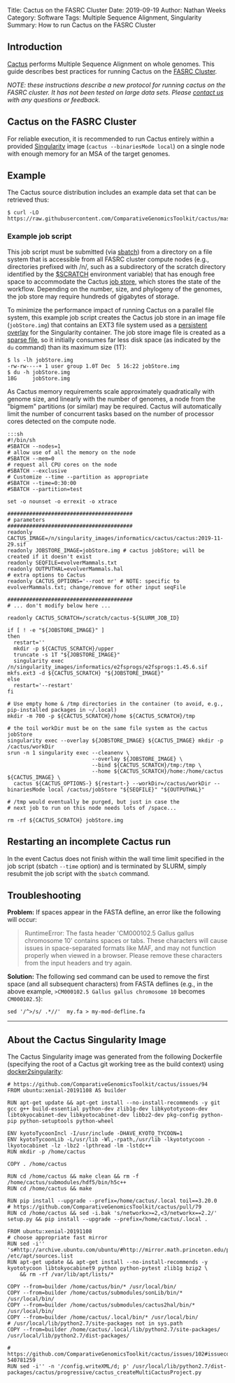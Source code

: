 Title: Cactus on the FASRC Cluster
Date: 2019-09-19
Author: Nathan Weeks
Category: Software
Tags: Multiple Sequence Alignment, Singularity
Summary: How to run Cactus on the FASRC Cluster

## Introduction

[Cactus](https://github.com/ComparativeGenomicsToolkit/cactus) performs Multiple Sequence Alignment on whole genomes.
This guide describes best practices for running Cactus on the [FASRC Cluster](https://www.rc.fas.harvard.edu/cluster/).

*NOTE: these instructions describe a new protocol for running cactus on the FASRC cluster.
 It has not been tested on large data sets.
 Please [contact us](pages/about) with any questions or feedback.*

## Cactus on the FASRC Cluster

For reliable execution, it is recommended to run Cactus entirely within a provided [Singularity](https://www.rc.fas.harvard.edu/resources/documentation/software/singularity-on-odyssey/) image (`cactus --binariesMode local`) on a single node with enough memory for an MSA of the target genomes.

## Example

The Cactus source distribution includes an example data set that can be retrieved thus:

```
$ curl -LO https://raw.githubusercontent.com/ComparativeGenomicsToolkit/cactus/master/examples/evolverMammals.txt
```

### Example job script

This job script must be submitted (via [sbatch](https://www.rc.fas.harvard.edu/resources/running-jobs/#Submitting_batch_jobs_using_the_sbatch_command)) from a directory on a file system that is accessible from all FASRC cluster compute nodes (e.g., directories prefixed with /n/, such as a subdirectory of the scratch directory identified by the [$SCRATCH](https://www.rc.fas.harvard.edu/policy-scratch/) environment variable) that has enough free space to accommodate the Cactus [job store](https://toil.readthedocs.io/en/latest/running/introduction.html#job-store), which stores the state of the workflow.
Depending on the number, size, and phylogeny of the genomes, the job store may require hundreds of gigabytes of storage.

To minimize the performance impact of running Cactus on a parallel file system, this example job script creates the Cactus job store in an image file (`jobStore.img`) that contains an EXT3 file system used as a [persistent overlay](https://sylabs.io/guides/3.5/user-guide/persistent_overlays.html) for the Singularity container.
The job store image file is created as a [sparse file](https://en.wikipedia.org/wiki/Sparse_file), so it initially consumes far less disk space (as indicated by the `du` command) than its maximum size (1T):

```
$ ls -lh jobStore.img
-rw-rw----+ 1 user group 1.0T Dec  5 16:22 jobStore.img
$ du -h jobStore.img
18G     jobStore.img
```

As Cactus memory requirements scale approximately quadratically with genome size, and linearly with the number of genomes, a node from the "bigmem" partitions (or similar) may be required.
Cactus will automatically limit the number of concurrent tasks based on the number of processor cores detected on the compute node.

    :::sh
    #!/bin/sh
    #SBATCH --nodes=1
    # allow use of all the memory on the node
    #SBATCH --mem=0
    # request all CPU cores on the node
    #SBATCH --exclusive
    # Customize --time --partition as appropriate
    #SBATCH --time=0:30:00
    #SBATCH --partition=test
    
    set -o nounset -o errexit -o xtrace
    
    ########################################
    # parameters
    ########################################
    readonly CACTUS_IMAGE=/n/singularity_images/informatics/cactus/cactus:2019-11-29.sif
    readonly JOBSTORE_IMAGE=jobStore.img # cactus jobStore; will be created if it doesn't exist
    readonly SEQFILE=evolverMammals.txt
    readonly OUTPUTHAL=evolverMammals.hal
    # extra options to Cactus
    readonly CACTUS_OPTIONS='--root mr' # NOTE: specific to evolverMammals.txt; change/remove for other input seqFile
    
    ########################################
    # ... don't modify below here ...
    
    readonly CACTUS_SCRATCH=/scratch/cactus-${SLURM_JOB_ID}
    
    if [ ! -e "${JOBSTORE_IMAGE}" ]
    then
      restart=''
      mkdir -p ${CACTUS_SCRATCH}/upper
      truncate -s 1T "${JOBSTORE_IMAGE}"
      singularity exec /n/singularity_images/informatics/e2fsprogs/e2fsprogs:1.45.6.sif mkfs.ext3 -d ${CACTUS_SCRATCH} "${JOBSTORE_IMAGE}"
    else
      restart='--restart'
    fi
    
    # Use empty home & /tmp directories in the container (to avoid, e.g., pip-installed packages in ~/.local)
    mkdir -m 700 -p ${CACTUS_SCRATCH}/home ${CACTUS_SCRATCH}/tmp
    
    # the toil workDir must be on the same file system as the cactus jobStore
    singularity exec --overlay ${JOBSTORE_IMAGE} ${CACTUS_IMAGE} mkdir -p /cactus/workDir
    srun -n 1 singularity exec --cleanenv \
                               --overlay ${JOBSTORE_IMAGE} \
                               --bind ${CACTUS_SCRATCH}/tmp:/tmp \
                               --home ${CACTUS_SCRATCH}/home:/home/cactus ${CACTUS_IMAGE} \
      cactus ${CACTUS_OPTIONS-} ${restart-} --workDir=/cactus/workDir --binariesMode local /cactus/jobStore "${SEQFILE}" "${OUTPUTHAL}"
    
    # /tmp would eventually be purged, but just in case the
    # next job to run on this node needs lots of /space...
    
    rm -rf ${CACTUS_SCRATCH} jobStore.img

## Restarting an incomplete Cactus run

In the event Cactus does not finish within the wall time limit specified in the job script (sbatch `--time` option) and is terminated by SLURM, simply resubmit the job script with the `sbatch` command.

## Troubleshooting

**Problem:** If spaces appear in the FASTA defline, an error like the following will occur:

> RuntimeError: The fasta header 'CM000102.5 Gallus gallus chromosome 10' contains spaces or tabs. These characters will cause issues in space-separated formats like MAF, and may not function properly when viewed in a browser. Please remove these characters from the input headers and try again.

**Solution:** The following sed command can be used to remove the first space (and all subsequent characters) from FASTA deflines (e.g., in the above example, `>CM000102.5 Gallus gallus chromosome 10` becomes `CM000102.5`):

```
sed '/^>/s/ .*//'  my.fa > my-mod-defline.fa
```

---

## About the Cactus Singularity Image

The Cactus Singularity image was generated from the following Dockerfile (specifying the root of a Cactus git working tree as the build context) using [docker2singularity](https://github.com/singularityware/docker2singularity):

```
# https://github.com/ComparativeGenomicsToolkit/cactus/issues/94
FROM ubuntu:xenial-20191108 AS builder

RUN apt-get update && apt-get install --no-install-recommends -y git gcc g++ build-essential python-dev zlib1g-dev libkyototycoon-dev libtokyocabinet-dev libkyotocabinet-dev libbz2-dev pkg-config python-pip python-setuptools python-wheel

ENV kyotoTycoonIncl -I/usr/include -DHAVE_KYOTO_TYCOON=1
ENV kyotoTycoonLib -L/usr/lib -Wl,-rpath,/usr/lib -lkyototycoon -lkyotocabinet -lz -lbz2 -lpthread -lm -lstdc++
RUN mkdir -p /home/cactus

COPY . /home/cactus

RUN cd /home/cactus && make clean && rm -f /home/cactus/submodules/hdf5/bin/h5c++
RUN cd /home/cactus && make

RUN pip install --upgrade --prefix=/home/cactus/.local toil==3.20.0
# https://github.com/ComparativeGenomicsToolkit/cactus/pull/79
RUN cd /home/cactus && sed -i.bak 's/networkx>=2,<3/networkx==2.2/' setup.py && pip install --upgrade --prefix=/home/cactus/.local .

FROM ubuntu:xenial-20191108
# choose appropriate fast mirror
RUN sed -i'' 's#http://archive.ubuntu.com/ubuntu/#http://mirror.math.princeton.edu/pub/ubuntu/#' /etc/apt/sources.list
RUN apt-get update && apt-get install --no-install-recommends -y kyototycoon libtokyocabinet9 python python-pytest zlib1g bzip2 \
    && rm -rf /var/lib/apt/lists/*

COPY --from=builder /home/cactus/bin/* /usr/local/bin/
COPY --from=builder /home/cactus/submodules/sonLib/bin/* /usr/local/bin/
COPY --from=builder /home/cactus/submodules/cactus2hal/bin/* /usr/local/bin/
COPY --from=builder /home/cactus/.local/bin/* /usr/local/bin/
# /usr/local/lib/python2.7/site-packages not in sys.path
COPY --from=builder /home/cactus/.local/lib/python2.7/site-packages/ /usr/local/lib/python2.7/dist-packages/

# https://github.com/ComparativeGenomicsToolkit/cactus/issues/102#issuecomment-540781259
RUN sed -i'' -n '/config.writeXML/d; p' /usr/local/lib/python2.7/dist-packages/cactus/progressive/cactus_createMultiCactusProject.py
```
